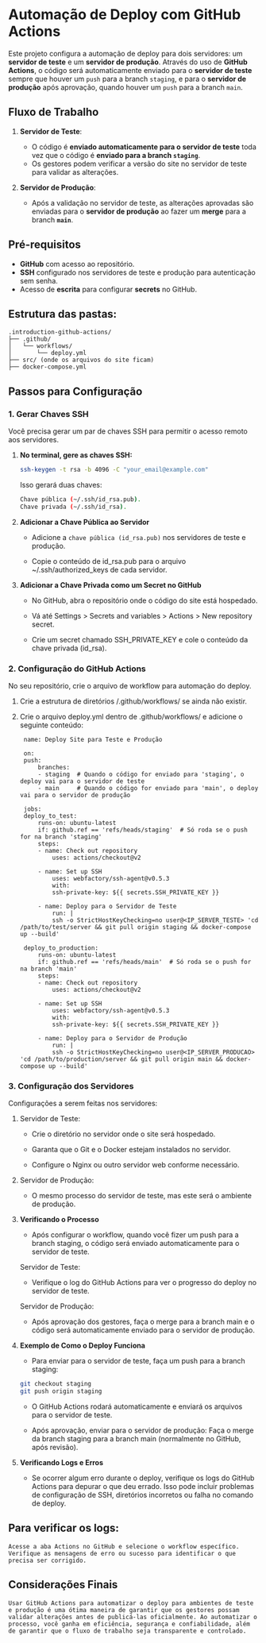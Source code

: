 # Automação de Deploy com GitHub Actions

Este projeto configura a automação de deploy para dois servidores: um **servidor de teste** e um **servidor de produção**. Através do uso de **GitHub Actions**, o código será automaticamente enviado para o **servidor de teste** sempre que houver um `push` para a branch `staging`, e para o **servidor de produção** após aprovação, quando houver um `push` para a branch `main`.

## Fluxo de Trabalho

1. **Servidor de Teste**:
   - O código é **enviado automaticamente para o servidor de teste** toda vez que o código é **enviado para a branch `staging`**.
   - Os gestores podem verificar a versão do site no servidor de teste para validar as alterações.
   
2. **Servidor de Produção**:
   - Após a validação no servidor de teste, as alterações aprovadas são enviadas para o **servidor de produção** ao fazer um **merge** para a branch **`main`**.

## Pré-requisitos

- **GitHub** com acesso ao repositório.
- **SSH** configurado nos servidores de teste e produção para autenticação sem senha.
- Acesso de **escrita** para configurar **secrets** no GitHub.

## Estrutura das pastas:

```
.introduction-github-actions/
├── .github/
│   └── workflows/
│       └── deploy.yml
├── src/ (onde os arquivos do site ficam)
├── docker-compose.yml
```

## Passos para Configuração

### 1. **Gerar Chaves SSH**
Você precisa gerar um par de chaves SSH para permitir o acesso remoto aos servidores.

1. **No terminal, gere as chaves SSH:**

   ```bash
   ssh-keygen -t rsa -b 4096 -C "your_email@example.com"
   ```

    Isso gerará duas chaves:

    ```bash
    Chave pública (~/.ssh/id_rsa.pub).
    Chave privada (~/.ssh/id_rsa).
    ```

2. **Adicionar a Chave Pública ao Servidor**

    - Adicione a `chave pública (id_rsa.pub)` nos servidores de teste e produção.

    - Copie o conteúdo de id_rsa.pub para o arquivo ~/.ssh/authorized_keys de cada servidor.

3. **Adicionar a Chave Privada como um Secret no GitHub**

    - No GitHub, abra o repositório onde o código do site está hospedado.

    - Vá até Settings > Secrets and variables > Actions > New repository secret.

    - Crie um secret chamado SSH_PRIVATE_KEY e cole o conteúdo da chave privada (id_rsa).

### 2. **Configuração do GitHub Actions**
No seu repositório, crie o arquivo de workflow para automação do deploy.
   
1. Crie a estrutura de diretórios /.github/workflows/ se ainda não existir.

2. Crie o arquivo deploy.yml dentro de .github/workflows/ e adicione o seguinte conteúdo:

        name: Deploy Site para Teste e Produção

        on:
        push:
            branches:
            - staging  # Quando o código for enviado para 'staging', o deploy vai para o servidor de teste
            - main     # Quando o código for enviado para 'main', o deploy vai para o servidor de produção

        jobs:
        deploy_to_test:
            runs-on: ubuntu-latest
            if: github.ref == 'refs/heads/staging'  # Só roda se o push for na branch 'staging'
            steps:
            - name: Check out repository
                uses: actions/checkout@v2

            - name: Set up SSH
                uses: webfactory/ssh-agent@v0.5.3
                with:
                ssh-private-key: ${{ secrets.SSH_PRIVATE_KEY }}

            - name: Deploy para o Servidor de Teste
                run: |
                ssh -o StrictHostKeyChecking=no user@<IP_SERVER_TESTE> 'cd /path/to/test/server && git pull origin staging && docker-compose up --build'

        deploy_to_production:
            runs-on: ubuntu-latest
            if: github.ref == 'refs/heads/main'  # Só roda se o push for na branch 'main'
            steps:
            - name: Check out repository
                uses: actions/checkout@v2

            - name: Set up SSH
                uses: webfactory/ssh-agent@v0.5.3
                with:
                ssh-private-key: ${{ secrets.SSH_PRIVATE_KEY }}

            - name: Deploy para o Servidor de Produção
                run: |
                ssh -o StrictHostKeyChecking=no user@<IP_SERVER_PRODUCAO> 'cd /path/to/production/server && git pull origin main && docker-compose up --build'


### 3. **Configuração dos Servidores**
Configurações a serem feitas nos servidores:

1. Servidor de Teste:

    - Crie o diretório no servidor onde o site será hospedado.

    - Garanta que o Git e o Docker estejam instalados no servidor.

    - Configure o Nginx ou outro servidor web conforme necessário.

2. Servidor de Produção:

    - O mesmo processo do servidor de teste, mas este será o ambiente de produção.

3. **Verificando o Processo**

    - Após configurar o workflow, quando você fizer um push para a branch staging, o código será enviado automaticamente para o servidor de teste.

    Servidor de Teste:
    - Verifique o log do GitHub Actions para ver o progresso do deploy no servidor de teste.

    Servidor de Produção:
    - Após aprovação dos gestores, faça o merge para a branch main e o código será automaticamente enviado para o servidor de produção.

4. **Exemplo de Como o Deploy Funciona**
    - Para enviar para o servidor de teste, faça um push para a branch staging:
    
    ```bash
    git checkout staging
    git push origin staging
    ```
    - O GitHub Actions rodará automaticamente e enviará os arquivos para o servidor de teste.

    - Após aprovação, enviar para o servidor de produção: Faça o merge da branch staging para a branch main (normalmente no GitHub, após revisão).

5. **Verificando Logs e Erros**

    - Se ocorrer algum erro durante o deploy, verifique os logs do GitHub Actions para depurar o que deu errado. Isso pode incluir problemas de configuração de SSH, diretórios incorretos ou falha no comando de deploy.

## Para verificar os logs:

    Acesse a aba Actions no GitHub e selecione o workflow específico.
    Verifique as mensagens de erro ou sucesso para identificar o que precisa ser corrigido.

## Considerações Finais
    Usar GitHub Actions para automatizar o deploy para ambientes de teste e produção é uma ótima maneira de garantir que os gestores possam validar alterações antes de publicá-las oficialmente. Ao automatizar o processo, você ganha em eficiência, segurança e confiabilidade, além de garantir que o fluxo de trabalho seja transparente e controlado.
